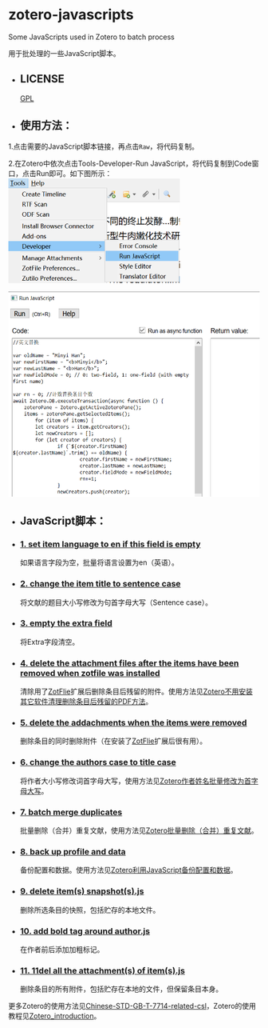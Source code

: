 # zotero-javascripts
Some JavaScripts used in Zotero to batch process

用于批处理的一些JavaScript脚本。

* ## LICENSE
  [GPL](https://www.gnu.org/licenses/gpl-3.0.txt)

* ## 使用方法：
1.点击需要的JavaScript脚本链接，再点击`Raw`，将代码复制。

2.在Zotero中依次点击Tools-Developer-Run JavaScript，将代码复制到Code窗口，点击Run即可。如下图所示：
<img src="./img/runJS.png" height=210>

<img src="./img/runJSCode.png" height=410>

* ## JavaScript脚本：

* ### [1. set item language to en if this field is empty](https://github.com/redleafnew/zotero-javascripts/blob/main/1set%20item%20language%20to%20en%20if%20this%20field%20is%20empty.js)

     如果语言字段为空，批量将语言设置为en（英语）。
* ### [2. change the item title to sentence case](https://github.com/redleafnew/zotero-javascripts/blob/main/2change%20the%20item%20title%20to%20sentence%20case.js)
    将文献的题目大小写修改为句首字母大写（Sentence case）。
* ### [3. empty the extra field](https://github.com/redleafnew/zotero-javascripts/blob/main/3empty%20the%20extra%20field.js)
    将Extra字段清空。
* ### [4. delete the attachment files after the items have been removed when zotfile was installed ](https://github.com/redleafnew/zotero-javascripts/blob/main/4delete%20the%20attachment%20files%20after%20the%20items%20have%20been%20removed%20when%20zotfile%20was%20installed.js)
    清除用了[ZotFlie](http://zotfile.com)扩展后删除条目后残留的附件。使用方法见[Zotero不用安装其它软件清理删除条目后残留的PDF方法](https://zhuanlan.zhihu.com/p/356071795)。
* ### [5. delete the addachments when the items were removed](https://github.com/redleafnew/zotero-javascripts/blob/main/5delete%20the%20addachments%20when%20the%20items%20were%20removed.js)
    删除条目的同时删除附件（在安装了[ZotFlie](http://zotfile.com)扩展后很有用）。
* ### [6. change the authors case to title case](https://github.com/redleafnew/zotero-javascripts/blob/main/6change%20the%20authors%20case%20to%20title%20case.js)
    将作者大小写修改词首字母大写，使用方法见[Zotero作者姓名批量修改为首字母大写](https://zhuanlan.zhihu.com/p/354481222)。
* ### [7. batch merge duplicates](https://github.com/redleafnew/zotero-javascripts/blob/main/7batch%20merge%20duplicates.js)
    批量删除（合并）重复文献，使用方法见[Zotero批量删除（合并）重复文献](https://zhuanlan.zhihu.com/p/352324486)。

* ### [8. back up profile and data](https://github.com/redleafnew/zotero-javascripts/blob/main/8back%20up%20profile%20and%20data.js)
    备份配置和数据。使用方法见[Zotero利用JavaScript备份配置和数据](https://zhuanlan.zhihu.com/p/357859432)。

* ### [9. delete item(s) snapshot(s).js](https://github.com/redleafnew/zotero-javascripts/blob/main/9delete%20item(s)%20snapshots.js)
    删除所选条目的快照，包括贮存的本地文件。

 * ### [10. add bold tag around author.js](https://github.com/redleafnew/zotero-javascripts/blob/main/10bold%20authors.js)
    在作者前后添加加粗标记。   

 * ### [11. 11del all the attachment(s) of item(s).js](https://github.com/redleafnew/zotero-javascripts/blob/main/11del%20all%20the%20attachment(s)%20of%20item(s).js)
    删除条目的所有附件，包括贮存在本地的文件，但保留条目本身。    
      
更多Zotero的使用方法见[Chinese-STD-GB-T-7714-related-csl](https://github.com/redleafnew/Chinese-std-GB-T-7714-related-csl)，Zotero的使用教程见[Zotero_introduction](https://github.com/redleafnew/Zotero_introduction)。
